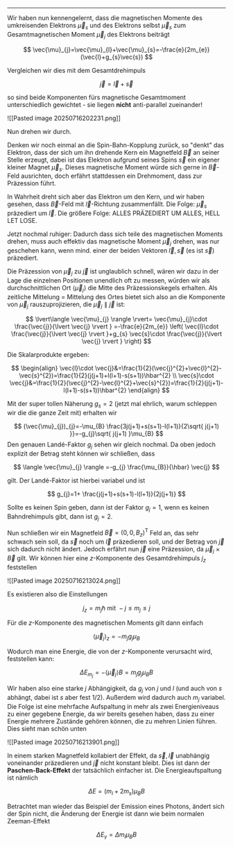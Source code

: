 ***

Wir haben nun kennengelernt, dass die magnetischen Momente des umkreisenden Elektrons $\vec{\mu}_{s}$ und des Elektrons selbst $\vec{\mu}_{s}$ zum Gesamtmagnetischen Moment $\vec{\mu}_{j}$ des Elektrons beiträgt

$$
\vec{\mu}_{j}=\vec{\mu}_{l}+\vec{\mu}_{s}=-\frac{e}{2m_{e}}(\vec{l}+g_{s}\vec{s})
$$

Vergleichen wir dies mit dem Gesamtdrehimpuls

$$
\vec{j}=\vec{l}+\vec{s}
$$

so sind beide Komponenten fürs magnetische Gesamtmoment unterschiedlich gewichtet - sie liegen **nicht** anti-parallel zueinander!

![[Pasted image 20250716202231.png]]

Nun drehen wir durch.

Denken wir noch einmal an die Spin-Bahn-Kopplung zurück, so "denkt" das Elektron, dass der sich um ihn drehende Kern ein Magnetfeld $\vec{B}$ an seiner Stelle erzeugt, dabei ist das Elektron aufgrund seines Spins $\vec{s}$ ein eigener kleiner Magnet $\vec{\mu}_{s}$. Dieses magnetische Moment würde sich gerne in $\vec{B}$-Feld ausrichten, doch erfährt stattdessen ein Drehmoment, dass zur Präzession führt.

In Wahrheit dreht sich aber das Elektron um den Kern, und wir haben gesehen, dass $\vec{B}$-Feld mit $\vec{l}$-Richtung zusammenfällt. Die Folge: $\vec{\mu}_{s}$ präzediert um $\vec{l}$. Die größere Folge: ALLES PRÄZEDIERT UM ALLES, HELL LET LOSE. 

Jetzt nochmal ruhiger: Dadurch dass sich teile des magnetischen Moments drehen, muss auch effektiv das magnetische Moment $\vec{\mu}_{j}$ drehen, was nur geschehen kann, wenn mind. einer der beiden Vektoren $\vec{l},\vec{s}$ (es ist $\vec{s}$) präzediert.

Die Präzession von $\vec{\mu}_{j}$ zu $\vec{j}$ ist unglaublich schnell, wären wir dazu in der Lage die einzelnen Positionen unendlich oft zu messen, würden wir als durchschnittlichen Ort $\langle \vec{\mu}_{j} \rangle$ die Mitte des Präzessionskegels erhalten. Als zeitliche Mittelung = Mittelung des Ortes bietet sich also an die Komponente von $\vec{\mu}_{j}$ rauszuprojizieren, die $\vec{\mu}_{j}\parallel \vec{j}$ ist:

$$
\lvert\langle \vec{\mu}_{j} \rangle   \rvert= \vec{\mu}_{j}\cdot \frac{\vec{j}}{\lvert \vec{j} \rvert } =-\frac{e}{2m_{e}} \left( \vec{l}\cdot \frac{\vec{j}}{\lvert \vec{j} \rvert }+g_{s} \vec{s}\cdot \frac{\vec{j}}{\lvert \vec{j} \rvert } \right)
$$

Die Skalarprodukte ergeben:

$$
\begin{align}
\vec{l}\cdot \vec{j}&=\frac{1}{2}(\vec{j}^{2}+\vec{l}^{2}-\vec{s}^{2})=\frac{1}{2}(j(j+1)+l(l+1)-s(s+1))\hbar^{2} \\
\vec{s}\cdot \vec{j}&=\frac{1}{2}(\vec{j}^{2}-\vec{l}^{2}+\vec{s}^{2})=\frac{1}{2}(j(j+1)-l(l+1)-s(s+1))\hbar^{2}
\end{align}
$$

Mit der super tollen Näherung $g_{s}=2$ (jetzt mal ehrlich, warum schleppen wir die die ganze Zeit mit) erhalten wir

$$
(\vec{\mu}_{j})_{j}=-\mu_{B} \frac{3j(j+1)+s(s+1)-l(l+1)}{2\sqrt{ j(j+1) }}=-g_{j}\sqrt{ j(j+1) }\mu_{B}
$$
Den genauen Landé-Faktor $g_{j}$ sehen wir gleich nochmal. Da oben jedoch explizit der Betrag steht können wir schließen, dass

$$
\langle \vec{\mu}_{j} \rangle =-g_{j} \frac{\mu_{B}}{\hbar} \vec{j}
$$

gilt. Der Landé-Faktor ist hierbei variabel und ist

$$
g_{j}=1+ \frac{j(j+1)+s(s+1)-l(l+1)}{2j(j+1)}
$$

Sollte es keinen Spin geben, dann ist der Faktor $g_{j}=1$, wenn es keinen Bahndrehimpuls gibt, dann ist $g_{j}=2$.

Nun schließen wir ein Magnetfeld $\vec{B}=(0,0,B_{z})^{\text{T}}$ Feld an, das sehr schwach sein soll, da $\vec{s}$ noch um $\vec{l}$ präzedieren soll, und der Betrag von $\vec{j}$ sich dadurch nicht ändert. Jedoch erfährt nun $\vec{j}$ eine Präzession, da $\vec{\mu}_{j}\times \vec{B}$ gilt. Wir können hier eine $z$-Komponente des Gesamtdrehimpuls $j_{z}$ feststellen

![[Pasted image 20250716213024.png]]

Es existieren also die Einstellungen

$$
j_{z}=m_{j}\hbar\text{ mit }-j \leq m_{j}\leq j
$$

Für die $z$-Komponente des magnetischen Moments gilt dann einfach

$$
\langle \vec{\mu}_{j} \rangle _{z}=-m_{j}g_{j}\mu_{B}
$$

Wodurch man eine Energie, die von der $z$-Komponente verursacht wird, feststellen kann:

$$
\Delta E_{m_{j}}=-\langle \vec{\mu}_{j} \rangle B=m_{j}g_{j}\mu_{B}B 
$$

Wir haben also eine starke $j$ Abhängigkeit, da $g_{j}$ von $j$ und $l$ (und auch von $s$ abhängt, dabei ist $s$ aber fest $1 /2$). Außerdem wird dadurch auch $m_{j}$ variabel. Die Folge ist eine mehrfache Aufspaltung in mehr als zwei Energieniveaus zu einer gegebene Energie, da wir bereits gesehen haben, dass zu einer Energie mehrere Zustände gehören können, die zu mehren Linien führen. Dies sieht man schön unten

![[Pasted image 20250716213901.png]]

In einem starken Magnetfeld kollabiert der Effekt, da $\vec{s},\vec{l}$ unabhängig voneinander präzedieren und $\vec{j}$ nicht konstant bleibt. Dies ist dann der **Paschen-Back-Effekt** der tatsächlich einfacher ist. Die Energieaufspaltung ist nämlich

$$
\Delta E=(m_{l}+2m_{s})\mu_{B}B
$$

Betrachtet man wieder das Beispiel der Emission eines Photons, ändert sich der Spin nicht, die Änderung der Energie ist dann wie beim normalen Zeeman-Effekt

$$
\Delta E_{\gamma}=\Delta m_{l}\mu_{B}B
$$
